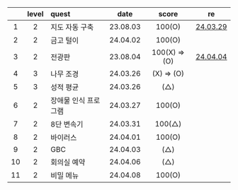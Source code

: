 |     | level | quest                |   date   |     score     | re                                         |
| :-: | :---: | :------------------- | :------: | :-----------: | ------------------------------------------ |
|  1  |   2   | 지도 자동 구축       | 23.08.03 |    100(O)     | [24.03.29](./replay/지도%20자동%20구축.js) |
|  2  |   2   | 금고 털이            | 24.04.02 |    100(O)     |
|  3  |   2   | 전광판               | 23.08.04 | 100(X) => (O) | [24.04.04](./replay/전광판.js)             |
|  4  |   3   | 나무 조경            | 24.03.26 |  (X) => (O)   |
|  5  |   3   | 성적 평균            | 24.03.26 |      (△)      |
|  6  |   2   | 장애물 인식 프로그램 | 24.03.27 |    100(O)     |
|  7  |   2   | 8단 변속기           | 24.03.31 |    100(△)     |
|  8  |   2   | 바이러스             | 24.04.01 |    100(O)     |
|  9  |   2   | GBC                  | 24.04.03 |      (△)      |
| 10  |   2   | 회의실 예약          | 24.04.06 |      (△)      |
| 11  |   2   | 비밀 메뉴            | 24.04.08 |    100(O)     |
